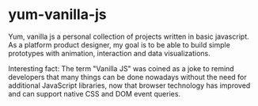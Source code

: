 # yum-vanilla-js
Yum, vanilla js a personal collection of projects written in basic javascript. As a platform product designer, my goal is to be able to build simple prototypes with animation, interaction and data visualizations. 

Interesting fact: The term "Vanilla JS" was coined as a joke to remind developers that many things can be done nowadays without the need for additional JavaScript libraries, now that browser technology has improved and can support native CSS and DOM event queries. 
